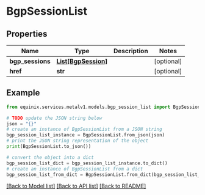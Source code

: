 # BgpSessionList


## Properties

Name | Type | Description | Notes
------------ | ------------- | ------------- | -------------
**bgp_sessions** | [**List[BgpSession]**](BgpSession.md) |  | [optional] 
**href** | **str** |  | [optional] 

## Example

```python
from equinix.services.metalv1.models.bgp_session_list import BgpSessionList

# TODO update the JSON string below
json = "{}"
# create an instance of BgpSessionList from a JSON string
bgp_session_list_instance = BgpSessionList.from_json(json)
# print the JSON string representation of the object
print(BgpSessionList.to_json())

# convert the object into a dict
bgp_session_list_dict = bgp_session_list_instance.to_dict()
# create an instance of BgpSessionList from a dict
bgp_session_list_from_dict = BgpSessionList.from_dict(bgp_session_list_dict)
```
[[Back to Model list]](../README.md#documentation-for-models) [[Back to API list]](../README.md#documentation-for-api-endpoints) [[Back to README]](../README.md)


